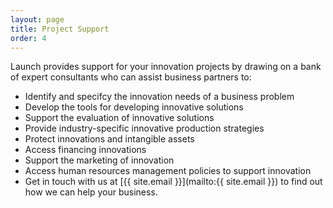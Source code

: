 ```yaml
---
layout: page
title: Project Support
order: 4
---
```


Launch provides support for your innovation projects by drawing on a bank of expert consultants who can assist business partners to:

* Identify and specifcy the innovation needs of a business problem
* Develop the tools for developing innovative solutions
* Support the evaluation of innovative solutions
* Provide industry-specific innovative production strategies
* Protect innovations and intangible assets
* Access financing innovations
* Support the marketing of innovation
* Access human resources management policies to support innovation
* Get in touch with us at [{{ site.email }}](mailto:{{ site.email }}) to find out how we can help your business.